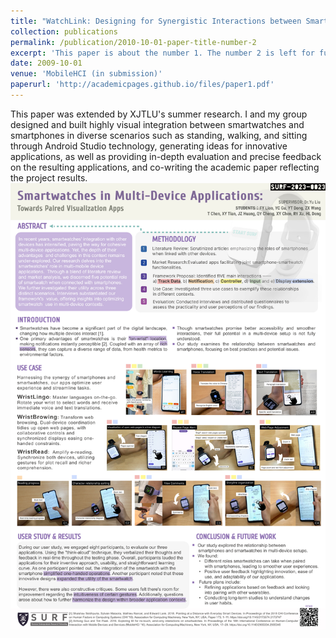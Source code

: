 ```yaml
---
title: "WatchLink: Designing for Synergistic Interactions between Smartwatches and Smartphones"
collection: publications
permalink: /publication/2010-10-01-paper-title-number-2
excerpt: 'This paper is about the number 1. The number 2 is left for future work.'
date: 2009-10-01
venue: 'MobileHCI (in submission)'
paperurl: 'http://academicpages.github.io/files/paper1.pdf'
---
```


This paper was extended by XJTLU's summer research.
I and my group designed and built highly visual integration between smartwatches and smartphones in diverse scenarios such as standing, walking, and sitting through Android Studio technology, generating ideas for innovative applications, as well as providing in-depth evaluation and precise feedback on the resulting applications, and co-writing the academic paper reflecting the project results. 
![Your Avatar](SURF-2023-0023-Poster.png)

